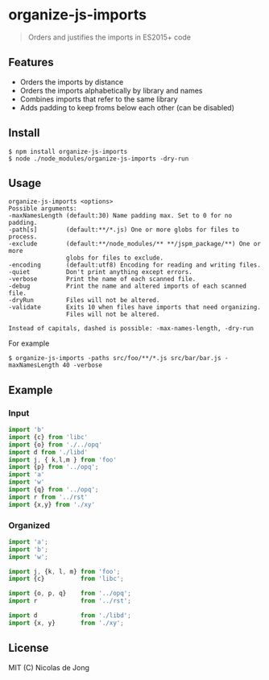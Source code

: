 # organize-js-imports

> Orders and justifies the imports in ES2015+ code

## Features

- Orders the imports by distance
- Orders the imports alphabetically by library and names
- Combines imports that refer to the same library
- Adds padding to keep froms below each other (can be disabled)

## Install

```
$ npm install organize-js-imports
$ node ./node_modules/organize-js-imports -dry-run
```

## Usage

```
organize-js-imports <options>
Possible arguments:
-maxNamesLength (default:30) Name padding max. Set to 0 for no padding.
-path[s]        (default:**/*.js) One or more globs for files to process.
-exclude        (default:**/node_modules/** **/jspm_package/**) One or more
                globs for files to exclude.
-encoding       (default:utf8) Encoding for reading and writing files.
-quiet          Don't print anything except errors.
-verbose        Print the name of each scanned file.
-debug          Print the name and altered imports of each scanned file.  
-dryRun         Files will not be altered.
-validate       Exits 10 when files have imports that need organizing.
                Files will not be altered.

Instead of capitals, dashed is possible: -max-names-length, -dry-run
```

For example
```
$ organize-js-imports -paths src/foo/**/*.js src/bar/bar.js -maxNamesLength 40 -verbose
```


## Example

### Input
```javascript
import 'b'
import {c} from 'libc'
import {o} from './../opq'
import d from './libd'
import j, { k,l,m } from 'foo'
import {p} from '../opq';
import 'a'
import 'w'
import {q} from '../opq';
import r from '../rst'
import {x,y} from './xy'
```

### Organized
```javascript
import 'a';
import 'b';
import 'w';

import j, {k, l, m} from 'foo';
import {c}          from 'libc';

import {o, p, q}    from '../opq';
import r            from '../rst';

import d            from './libd';
import {x, y}       from './xy';
```

## License

MIT (C) Nicolas de Jong
